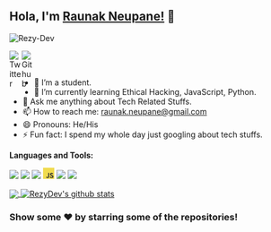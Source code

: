 ## Hola, I'm [Raunak Neupane!](https://www.facebook.com/raunakneupane/) 👋

<p align="left"> <img src="https://komarev.com/ghpvc/?username=Rezy-Dev&label=Views&color=blue&style=plastic" alt="Rezy-Dev" /> </p>

<a href="https://www.facebook.com/raunakneupane/">
  <img align="left" alt="Twitter" width="22px" src="https://pngimg.com/uploads/facebook_logos/facebook_logos_PNG19750.png" />
</a>
<a href="https://github.com/Rezy-Dev">
  <img align="left" alt="Github" width="22px" src="https://cdn.jsdelivr.net/npm/simple-icons@v3/icons/github.svg" />
</a>

<br/>
<br/>

- 🔭 I’m a student.
- 🌱 I’m currently learning Ethical Hacking, JavaScript, Python.
- 💬 Ask me anything about Tech Related Stuffs.
- 📫 How to reach me: raunak.neupane@gmail.com
- 😄 Pronouns: He/His
- ⚡ Fun fact: I spend my whole day just googling about tech stuffs.

**Languages and Tools:**  

<code><img height="20" src="https://commons.wikimedia.org/wiki/File:Parrot_Logo.png#/media/File:Parrot_Logo.png"></code>
<code><img height="20" src="https://www.linuxscrew.com/wp-content/uploads/2020/07/python-logo-768x767.png"></code>
<code><img height="20" src="https://upload.wikimedia.org/wikipedia/commons/thumb/2/2d/Visual_Studio_Code_1.18_icon.svg/500px-Visual_Studio_Code_1.18_icon.svg.png"></code>
<code><img height="20" src="https://raw.githubusercontent.com/github/explore/80688e429a7d4ef2fca1e82350fe8e3517d3494d/topics/javascript/javascript.png"></code>
<code><img height="20" src="https://i.stack.imgur.com/PgcSR.png"></code>
<code><img height="20" src="https://upload.wikimedia.org/wikipedia/commons/thumb/d/d5/CSS3_logo_and_wordmark.svg/425px-CSS3_logo_and_wordmark.svg.png"></code>    

<a href="https://github.com/Rezy-Dev">
  <img align="center" src="https://github-readme-stats.vercel.app/api/top-langs/?username=Rezy-Dev&theme=light&hide_langs_below=1" />
</a>
<a href="https://github.com/Rezy-Dev">
 <img align="center" src="https://github-readme-stats.vercel.app/api?username=Rezy-Dev&show_icons=true&theme=light&line_height=27" alt="RezyDev's github stats"/>
</a>

### Show some ❤️ by starring some of the repositories!
